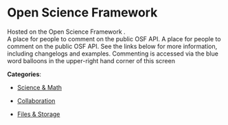# Open Science Framework


Hosted on the Open Science Framework
.  
 A place for people to comment on the public OSF API. 
 A place for people to comment on the public OSF API.  See the links below for more information, including changelogs and examples.  Commenting is accessed via the blue word balloons in the upper-right hand corner of this screen



**Categories**:

- [Science & Math](https://github.com/apis-list/apis-list#science-and-math)

- [Collaboration](https://github.com/apis-list/apis-list#collaboration)

- [Files & Storage](https://github.com/apis-list/apis-list#files-and-storage)




